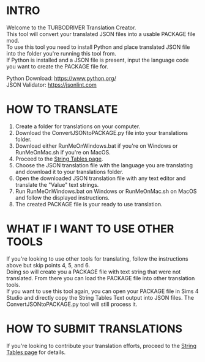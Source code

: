 # INTRO

<p>Welcome to the TURBODRIVER Translation Creator.<br>
This tool will convert your translated JSON files into a usable PACKAGE file mod.<br>
To use this tool you need to install Python and place translated JSON file into the folder you're running this tool from.<br>
If Python is installed and a JSON file is present, input the language code you want to create the PACKAGE file for.</p>

Python Download: https://www.python.org/ <br>
JSON Validator: https://jsonlint.com


# HOW TO TRANSLATE

1. Create a folder for translations on your computer.
2. Download the ConvertJSONtoPACKAGE.py file into your translations folder.
3. Download either RunMeOnWindows.bat if you're on Windows or RunMeOnMac.sh if you're on MacOS.
4. Proceed to the [String Tables page](https://github.com/TURBODRIVER/WickedWhims/tree/master/String%20Tables).
5. Choose the JSON translation file with the language you are translating and download it to your translations folder.
6. Open the downloaded JSON translation file with any text editor and translate the "Value" text strings.
7. Run RunMeOnWindows.bat on Windows or RunMeOnMac.sh on MacOS and follow the displayed instructions.
8. The created PACKAGE file is your ready to use translation.

# WHAT IF I WANT TO USE OTHER TOOLS

<p>If you're looking to use other tools for translating, follow the instructions above but skip points 4, 5, and 6.<br>
Doing so will create you a PACKAGE file with text string that were not translated. From there you can load the PACKAGE file into other translation tools.<br>
If you want to use this tool again, you can open your PACKAGE file in Sims 4 Studio and directly copy the String Tables Text output into JSON files. The ConvertJSONtoPACKAGE.py tool will still process it.</p>

# HOW TO SUBMIT TRANSLATIONS

If you're looking to contribute your translation efforts, proceed to the [String Tables page](https://github.com/TURBODRIVER/WickedWhims/tree/master/String%20Tables) for details.
